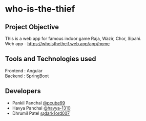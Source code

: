 # who-is-the-thief
## Project Objective
This is a web app for famous indoor game Raja, Wazir, Chor, Sipahi. \
Web app - https://whoisthetheif.web.app/app/home

## Tools and Technologies used
Frontend : Angular \
Backend  : SpringBoot

## Developers
- Pankil Panchal [@pcube99](https://github.com/pcube99)
- Havya Panchal [@havya-1310](https://github.com/havya-1310)
- Dhrumil Patel [@dark1ord007](https://github.com/dark1ord007)

